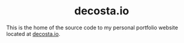 <h1 align="center"> decosta.io </h1>

This is the home of the source code to my personal portfolio website located at [decosta.io](https://decosta.io).